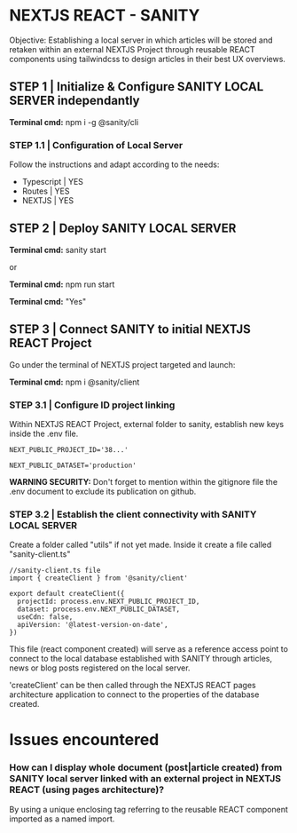 # NEXTJS REACT - SANITY
Objective: Establishing a local server in which articles will be stored and retaken within an external NEXTJS Project through reusable REACT components using tailwindcss to design articles in their best UX overviews.
## STEP 1 | Initialize & Configure SANITY LOCAL SERVER independantly
**Terminal cmd:** npm i -g @sanity/cli
### STEP 1.1 | Configuration of Local Server
Follow the instructions and adapt according to the needs: 
- Typescript | YES
- Routes | YES
- NEXTJS | YES

## STEP 2 | Deploy SANITY LOCAL SERVER
**Terminal cmd:** sanity start

or 

**Terminal cmd:** npm run start

**Terminal cmd:** "Yes"

## STEP 3 | Connect SANITY to initial NEXTJS REACT Project
Go under the terminal of NEXTJS project targeted and launch:

**Terminal cmd:** npm i @sanity/client

### STEP 3.1 | Configure ID project linking
Within NEXTJS REACT Project, external folder to sanity, establish new keys inside the .env file. 
```
NEXT_PUBLIC_PROJECT_ID='38...'

NEXT_PUBLIC_DATASET='production' 
```
**WARNING SECURITY:** Don't forget to mention within the gitignore file the .env document to exclude its publication on github. 

### STEP 3.2 | Establish the client connectivity with SANITY LOCAL SERVER
Create a folder called "utils" if not yet made.
Inside it create a file called "sanity-client.ts"

```
//sanity-client.ts file
import { createClient } from '@sanity/client'

export default createClient({
  projectId: process.env.NEXT_PUBLIC_PROJECT_ID,
  dataset: process.env.NEXT_PUBLIC_DATASET,
  useCdn: false,
  apiVersion: '@latest-version-on-date',
})
```
This file (react component created) will serve as a reference access point to connect to the local database established with SANITY through articles, news or blog posts registered on the local server.

'createClient' can be then called through the NEXTJS REACT pages architecture application to connect to the properties of the database created.

# Issues encountered

### How can I display whole document (post|article created) from SANITY local server linked with an external project in NEXTJS REACT (using pages architecture)?

By using a unique enclosing tag referring to the reusable REACT component imported as a named import. 
